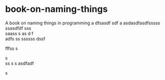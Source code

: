 # book-on-naming-things
A book on naming things in programming
a
dfsasdf  sdf
a asdasdfasdfsssss ssasdfdf
sss    
  saass
s as d f  
adfs    ss
ssssss
   dssf 
 
fffss 
s
 
s  
ss
s
s
asdfadf
 
s
